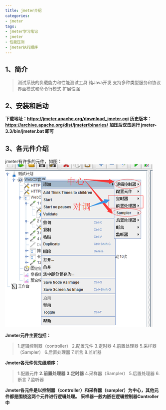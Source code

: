 ```yaml
---
title: jmeter介绍
categories: 
- jmeter
tags: 
- jmeter学习笔记
- jmeter
- 性能压测
- jmeter执行顺序
---
```


## 1、简介
> 测试系统的负载能力和性能测试工具
> 纯Java开发
> 支持多种类型服务和协议
> 界面模式和命令行模式
> 扩展性强

## 2、安装和启动
**下载地址：https://jmeter.apache.org/download_jmeter.cgi**
**历史版本：https://archive.apache.org/dist/jmeter/binaries/**
**加压后双击运行 jmeter-3.3/bin/jmeter.bat 即可**

## 3、各元件介绍
jmeter有许多的元件，如图：
![](/assets/jmeter1.png)

**Jmeter元件主要包括：**
> 1.逻辑控制器（controller）
> 2.配置元件
> 3.定时器
> 4.前置处理器
> 5.采样器（Sampler）
> 6.后置处理器
> 7.断言
> 8.监听器

**Jmeter各元件优先级顺序：**
> 1.配置元件
> **2.前置处理器**
> **3.定时器**
> 4.采样器（Sampler）
> 5.后置处理器
> 6.断言
> 7.监听器

**Jmeter各元件是以控制器（controller）和采样器（sampler）为中心，其他元件都是围绕这两个元件进行逻辑处理。**
**采样器一般内嵌在逻辑控制器Controller中**


